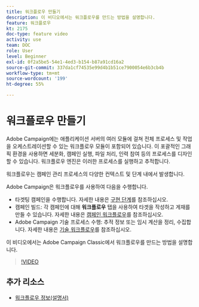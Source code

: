 ```yaml
---
title: 워크플로우 만들기
description: 이 비디오에서는 워크플로우를 만드는 방법을 설명합니다.
feature: 워크플로우
kt: 2175
doc-type: feature video
activity: use
team: DOC
role: User
level: Beginner
exl-id: 0f2a5be5-54e1-4ed3-b154-b87a91cd16a2
source-git-commit: 337da1cf74535e99d4b1b51ce7900054e6b3cb4b
workflow-type: tm+mt
source-wordcount: '199'
ht-degree: 55%

---
```


# 워크플로우 만들기

Adobe Campaign에는 애플리케이션 서버의 여러 모듈에 걸쳐 전체 프로세스 및 작업을 오케스트레이션할 수 있는 워크플로우 모듈이 포함되어 있습니다. 이 포괄적인 그래픽 환경을 사용하면 세분화, 캠페인 실행, 파일 처리, 인력 참여 등의 프로세스를 디자인할 수 있습니다. 워크플로우 엔진은 이러한 프로세스를 실행하고 추적합니다.

워크플로우는 캠페인 관리 프로세스의 다양한 컨텍스트 및 단계 내에서 발생합니다.

Adobe Campaign은 워크플로우를 사용하여 다음을 수행합니다.

* 타겟팅 캠페인을 수행합니다. 자세한 내용은 [구현 단계](https://docs.adobe.com/content/help/en/campaign-classic/using/automating-with-workflows/general-operation/building-a-workflow.html#Implementation_steps_)를 참조하십시오.
* 캠페인 빌드: 각 캠페인에 대해 **워크플로우** 탭을 사용하여 타겟을 작성하고 게재를 만들 수 있습니다. 자세한 내용은 [캠페인 워크플로우](https://docs.adobe.com/content/help/ko-KR/campaign-classic/using/automating-with-workflows/general-operation/building-a-workflow.html#campaign-workflows)를 참조하십시오.
* Adobe Campaign 기술 프로세스 수행: 추적 정보 또는 임시 계산을 정리, 수집합니다. 자세한 내용은 [기술 워크플로우](https://docs.adobe.com/content/help/ko-KR/campaign-classic/using/automating-with-workflows/general-operation/building-a-workflow.html#technical-workflows)를 참조하십시오.

이 비디오에서는 Adobe Campaign Classic에서 워크플로우를 만드는 방법을 설명합니다.

>[!VIDEO](https://video.tv.adobe.com/v/25559?quality=12)

## 추가 리소스

* [워크플로우 정보(설명서)](https://experienceleague.adobe.com/docs/campaign-classic/using/automating-with-workflows/introduction/about-workflows.html?lang=ko)
